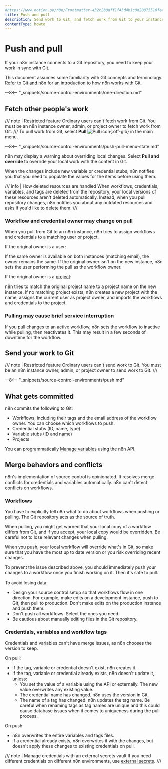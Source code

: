 ```yaml
---
#https://www.notion.so/n8n/Frontmatter-432c2b8dff1f43d4b1c8d20075510fe4
title: Push and pull
description: Send work to Git, and fetch work from Git to your instance.
contentType: howto
---
```


# Push and pull

If your n8n instance connects to a Git repository, you need to keep your work in sync with Git.

This document assumes some familiarity with Git concepts and terminology. Refer to [Git and n8n](/source-control-environments/understand/git.md) for an introduction to how n8n works with Git.

--8<-- "_snippets/source-control-environments/one-direction.md"

## Fetch other people's work

/// note | Restricted feature
Ordinary users can't fetch work from Git. You must be an n8n instance owner, admin, or project owner to fetch work from Git.
///
To pull work from Git, select **Pull** <span class="inline-image">![Pull icon](/_images/source-control-environments/pull-icon.png){.off-glb}</span> in the main menu.

--8<-- "_snippets/source-control-environments/push-pull-menu-state.md"

n8n may display a warning about overriding local changes. Select **Pull and override** to override your local work with the content in Git.

When the changes include new variable or credential stubs, n8n notifies you that you need to populate the values for the items before using them.

/// info | How deleted resources are handled
When workflows, credentials, variables, and tags are deleted from the repository, your local versions of these resources aren't deleted automatically. Instead, when you pull repository changes, n8n notifies you about any outdated resources and asks if you'd like to delete them.
///

### Workflow and credential owner may change on pull

When you pull from Git to an n8n instance, n8n tries to assign workflows and credentials to a matching user or project.

If the original owner is a user:

If the same owner is available on both instances (matching email), the owner remains the same. If the original owner isn't on the new instance, n8n sets the user performing the pull as the workflow owner.

If the original owner is a [project](/user-management/rbac/index.md):

n8n tries to match the original project name to a project name on the new instance. If no matching project exists, n8n creates a new project with the name, assigns the current user as project owner, and imports the workflows and credentials to the project.

### Pulling may cause brief service interruption

If you pull changes to an active workflow, n8n sets the workflow to inactive while pulling, then reactivates it. This may result in a few seconds of downtime for the workflow.

## Send your work to Git

/// note | Restricted feature
Ordinary users can't send work to Git. You must be an n8n instance owner, admin, or project owner to send work to Git.
///

--8<-- "_snippets/source-control-environments/push.md"

## What gets committed

n8n commits the following to Git:

* Workflows, including their tags and the email address of the workflow owner. You can choose which workflows to push.
* Credential stubs (ID, name, type)
* Variable stubs (ID and name)
* Projects

You can programmatically [Manage variables](/source-control-environments/using/manage-variables.md) using the n8n API.

## Merge behaviors and conflicts

n8n's implementation of source control is opinionated. It resolves merge conflicts for credentials and variables automatically. n8n can't detect conflicts on workflows.

### Workflows

You have to explicitly tell n8n what to do about workflows when pushing or pulling. The Git repository acts as the source of truth.

When pulling, you might get warned that your local copy of a workflow differs from Git, and if you accept, your local copy would be overridden. Be careful not to lose relevant changes when pulling.

When you push, your local workflow will override what's in Git, so make sure that you have the most up to date version or you risk overriding recent changes.

To prevent the issue described above, you should immediately push your changes to a workflow once you finish working on it. Then it's safe to pull.

To avoid losing data:

* Design your source control setup so that workflows flow in one direction. For example, make edits on a development instance, push to Git, then pull to production. Don't make edits on the production instance and push them.
* Don't push all workflows. Select the ones you need.
* Be cautious about manually editing files in the Git repository.

### Credentials, variables and workflow tags

Credentials and variables can't have merge issues, as n8n chooses the version to keep.

On pull:

* If the tag, variable or credential doesn't exist, n8n creates it.
* If the tag, variable or credential already exists, n8n doesn't update it, unless:
	* You set the value of a variable using the API or externally. The new value overwrites any existing value.
	* The credential name has changed. n8n uses the version in Git.
	* The name of a tag has changed. n8n updates the tag name. Be careful when renaming tags as tag names are unique and this could cause database issues when it comes to uniqueness during the pull process.

On push:

* n8n overwrites the entire variables and tags files.
* If a credential already exists, n8n overwrites it with the changes, but doesn't apply these changes to existing credentials on pull.

/// note | Manage credentials with an external secrets vault
If you need different credentials on different n8n environments, use [external secrets](/external-secrets.md).
///
